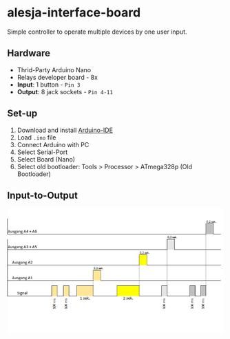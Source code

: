 # alesja-interface-board
Simple controller to operate multiple devices by one user input.

## Hardware

* Thrid-Party Arduino Nano
* Relays developer board - 8x
* **Input**: 1 button - `Pin 3`
* **Output**: 8 jack sockets - `Pin 4-11`

## Set-up
1. Download and install [Arduino-IDE](https://www.arduino.cc/en/software)
2. Load `.ino` file
3. Connect Arduino with PC
4. Select Serial-Port
5. Select Board (Nano)
6. Select old bootloader: Tools > Processor > ATmega328p (Old Bootloader)

## Input-to-Output
![InputOutputImage](./rsrc/Input-Output-Example.png "InputOutput")